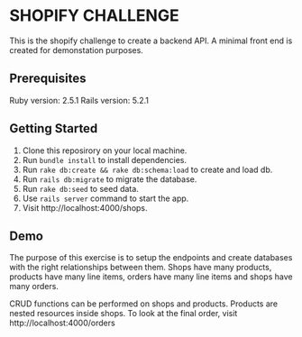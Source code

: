# SHOPIFY CHALLENGE

This is the shopify challenge to create a backend API. A minimal front end is created for demonstation purposes.

## Prerequisites

Ruby version: 2.5.1
Rails version: 5.2.1

## Getting Started

1. Clone this reposirory on your local machine.
2. Run `bundle install` to install dependencies.
3. Run `rake db:create && rake db:schema:load` to create and load db.
4. Run `rails db:migrate` to migrate the database.
5. Run `rake db:seed` to seed data.
6. Use `rails server` command to start the app.
7. Visit http://localhost:4000/shops.

## Demo

The purpose of this exercise is to setup the endpoints and create databases with the right relationships between them. Shops have many products, products have many line items, orders have many line items and shops have many orders. 

CRUD functions can be performed on shops and products. Products are nested resources inside shops. To look at the final order, visit http://localhost:4000/orders
